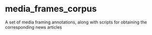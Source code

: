 # media_frames_corpus
A set of media framing annotations, along with scripts for obtaining the corresponding news articles
